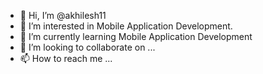 - 👋 Hi, I’m @akhilesh11
- 👀 I’m interested in Mobile Application Development.
- 🌱 I’m currently learning Mobile Application Development
- 💞️ I’m looking to collaborate on ...
- 📫 How to reach me ...

<!---
akhilesh11/akhilesh11 is a ✨ special ✨ repository because its `README.md` (this file) appears on your GitHub profile.
You can click the Preview link to take a look at your changes.
--->

